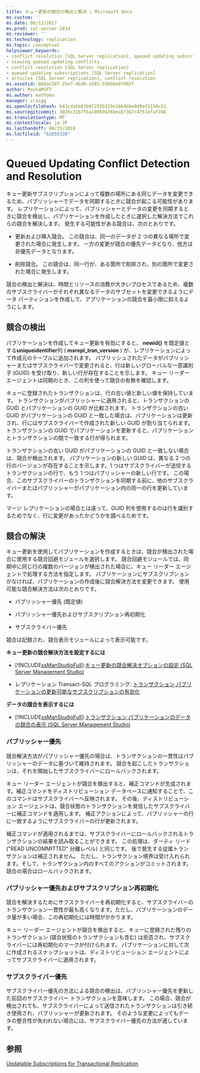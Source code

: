 ```yaml
---
title: キュー更新の競合の検出と解決 | Microsoft Docs
ms.custom: ''
ms.date: 06/13/2017
ms.prod: sql-server-2014
ms.reviewer: ''
ms.technology: replication
ms.topic: conceptual
helpviewer_keywords:
- conflict resolution [SQL Server replication], queued updating subscriptions
- viewing queued updating conflicts
- conflict resolution [SQL Server replication]
- queued updating subscriptions [SQL Server replication]
- articles [SQL Server replication], conflict resolution
ms.assetid: 084ac587-25e7-4bd0-a385-556bbe07d02f
author: MashaMSFT
ms.author: mathoma
manager: craigg
ms.openlocfilehash: b43cdabb83b8f255b315e16b4bbe0d9af1156c51
ms.sourcegitcommit: 3026c22b7fba19059a769ea5f367c4f51efaf286
ms.translationtype: MT
ms.contentlocale: ja-JP
ms.lasthandoff: 06/15/2019
ms.locfileid: "62655338"
---
```

# <a name="queued-updating-conflict-detection-and-resolution"></a>Queued Updating Conflict Detection and Resolution
  キュー更新サブスクリプションによって複数の場所にある同じデータを変更できるため、パブリッシャーでデータを同期するときに競合が起こる可能性があります。 レプリケーションによって、パブリッシャーとデータの変更を同期するときに競合を検出し、パブリケーションを作成したときに選択した解決方法でこれらの競合を解決します。 発生する可能性がある競合は、次のとおりです。  
  
-   更新および挿入競合。 この競合は、同一のデータが 2 つの異なる場所で変更された場合に発生します。 一方の変更が競合の優先データとなり、他方は非優先データとなります。  
  
-   削除競合。 この競合は、同一行が、ある箇所で削除され、別の箇所で変更された場合に発生します。  
  
 競合の検出と解決は、時間とリソースの消費が大きいプロセスであるため、複数のサブスクライバーがそれぞれ異なるデータのサブセットを変更できるようにデータ パーティションを作成して、アプリケーションの競合を最小限に抑えるようにします。  
  
## <a name="detecting-conflicts"></a>競合の検出  
 パブリケーションを作成してキュー更新を有効にすると、 **newid()** を既定値とする**uniqueidentifier**列 ( **msrepl_tran_version** ) が、レプリケーションによって作成元のテーブルに追加されます。 パブリッシュされたデータがパブリッシャーまたはサブスクライバーで変更されると、行は新しいグローバルな一意識別子 (GUID) を受け取り、新しい行が存在することを示します。 キュー リーダー エージェントは同期のとき、この列を使って競合の有無を確認します。  
  
 キューに登録されたトランザクションは、行の古い値と新しい値を保持しています。 トランザクションがパブリッシャーに適用されると、トランザクションの GUID とパブリケーションの GUID が比較されます。 トランザクションの古い GUID がパブリケーションの GUID と一致した場合は、パブリケーションは更新され、行にはサブスクライバーで作成された新しい GUID が割り当てられます。 トランザクションの GUID でパブリケーションを更新すると、パブリケーションとトランザクションの間で一致する行が得られます。  
  
 トランザクションの古い GUID がパブリケーションの GUID と一致しない場合は、競合が検出されます。 パブリケーションの新しい GUID は、異なる 2 つの行のバージョンが存在することを示します。1 つはサブスクライバーが送信するトランザクションの行で、もう 1 つはパブリッシャーの新しい行です。 この場合、このサブスクライバーのトランザクションを同期する前に、他のサブスクライバーまたはパブリッシャーがパブリケーション内の同一の行を更新しています。  
  
 マージ レプリケーションの場合とは違って、GUID 列を使用するのは行を識別するためでなく、行に変更があったかどうかを調べるためです。  
  
## <a name="resolving-conflicts"></a>競合の解決  
 キュー更新を使用してパブリケーションを作成するときは、競合が検出された場合に使用する競合回避モジュールを選択します。 競合回避モジュールでは、同期中に同じ行の複数のバージョンが検出された場合に、キュー リーダー エージェントで処理する方法を指定します。 パブリケーションにサブスクリプションがなければ、パブリケーションの作成後に競合解決方法を変更できます。 使用可能な競合解決方法は次のとおりです。  
  
-   パブリッシャー優先 (既定値)  
  
-   パブリッシャー優先およびサブスクリプション再初期化  
  
-   サブスクライバー優先  
  
 競合は記録され、競合表示モジュールによって表示可能です。  
  
 **キュー更新の競合解決方法を設定するには**  
  
-   [!INCLUDE[ssManStudioFull](../../../includes/ssmanstudiofull-md.md)]:[キュー更新の競合解決オプションの設定 (SQL Server Management Studio)](../publish/create-an-updatable-subscription-to-a-transactional-publication.md)  
  
-   レプリケーション Transact-SQL プログラミング: [トランザクション パブリケーションの更新可能なサブスクリプションの有効化](../publish/enable-updating-subscriptions-for-transactional-publications.md)  
  
 **データの競合を表示するには**  
  
-   [!INCLUDE[ssManStudioFull](../../../includes/ssmanstudiofull-md.md)]:[トランザクション パブリケーションのデータの競合の表示 &#40;SQL Server Management Studio&#41;](../view-data-conflicts-for-transactional-publications-sql-server-management-studio.md)  
  
### <a name="publisher-wins"></a>パブリッシャー優先  
 競合解決方法がパブリッシャー優先の場合は、トランザクションの一貫性はパブリッシャーのデータに基づいて維持されます。 競合を起こしたトランザクションは、それを開始したサブスクライバーにロールバックされます。  
  
 キュー リーダー エージェントが競合を検出すると、補正コマンドが生成されます。補正コマンドをディストリビューション データベースに通知することで、このコマンドはサブスクライバーへ反映されます。 その後、ディストリビューション エージェントは、競合状態のトランザクションを発信したサブスクライバーに補正コマンドを適用します。 補正アクションによって、パブリッシャーの行に一致するようにサブスクライバーの行が更新されます。  
  
 補正コマンドが適用されるまでは、サブスクライバーにロールバックされるトランザクションの結果を読み取ることができます。 この処理は、ダーティ リード ("READ UNCOMMITTED" 分離レベル) と同じです。 後で発生する従属トランザクションは補正されません。 ただし、トランザクション境界は受け入れられます。そして、トランザクション内のすべてのアクションがコミットされます。競合の場合はロールバックされます。  
  
### <a name="publisher-wins-and-the-subscription-is-reinitialized"></a>パブリッシャー優先およびサブスクリプション再初期化  
 競合を解決するためにサブスクライバーを再初期化すると、サブスクライバーのトランザクション一貫性が最も高くなります。ただし、パブリケーションのデータ量が多い場合、この再初期化には時間がかかります。  
  
 キュー リーダー エージェントが競合を検出すると、キューに登録された残りのトランザクション (競合状態のトランザクションも含む) は拒否され、サブスクライバーには再初期化のマークが付けられます。 パブリケーションに対して次に作成されるスナップショットは、ディストリビューション エージェントによってサブスクライバーに適用されます。  
  
### <a name="subscriber-wins"></a>サブスクライバー優先  
 サブスクライバー優先の方法による競合の検出は、パブリッシャー優先を更新した前回のサブスクライバー トランザクションを意味します。 この場合、競合が検出されても、サブスクライバーによって送信されたトランザクションは引き続き使用され、パブリッシャーが更新されます。 そのような変更によってもデータの整合性が失われない場合には、サブスクライバー優先の方法が適しています。  
  
## <a name="see-also"></a>参照  
 [Updatable Subscriptions for Transactional Replication](updatable-subscriptions-for-transactional-replication.md)  
  
  
